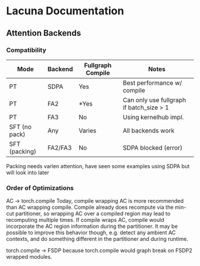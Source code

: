 # Lacuna Documentation

## Attention Backends

### Compatibility
| Mode | Backend | Fullgraph Compile | Notes |
|------|---------|------------------|-------|
| PT | SDPA |  Yes | Best performance w/ compile |
| PT | FA2 |  *Yes | Can only use fullgraph if batch_size > 1 |
| PT | FA3 |  No | Using kernelhub impl. |
| SFT (no pack) | Any | Varies | All backends work |
| SFT (packing) | FA2/FA3 |  No | SDPA blocked (error) |

Packing needs varlen attention, have seen some examples using SDPA but will look into later

### Order of Optimizations
AC -> torch.compile
Today, compile wrapping AC is more recommended than AC wrapping compile. Compile already does recompute via the min-cut partitioner, so wrapping AC over a compiled region may lead to recomputing multiple times. If compile wraps AC, compile would incorporate the AC region information during the partitioner. It may be possible to improve this behavior though, e.g. detect any ambient AC contexts, and do something different in the partitioner and during runtime.

torch.compile -> FSDP
because torch.compile would graph break on FSDP2 wrapped modules.